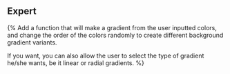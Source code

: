 ## Expert

{% Add a function that will make a gradient from the user inputted colors, and change the order of the colors randomly to create different background gradient variants.

If you want, you can also allow the user to select the type of gradient he/she wants, be it linear or radial gradients. %}